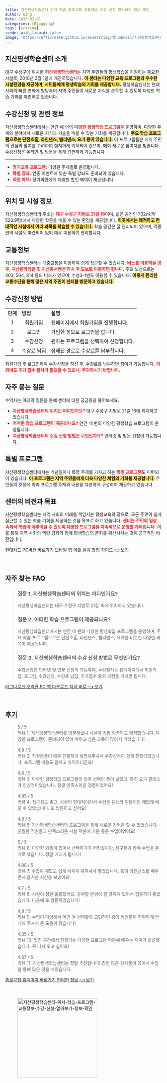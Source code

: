 ```yaml
---
title: 지산평생학습센터 위치 학습 프로그램 교통정보 수강 신청 알아보기 정보 확인
author: bing
date: 2025-02-01
categories: [Blogging]
tags: [writing]
render_with_liquid: false
image: 'https://afficreate.github.io/assets/img/thumbnail/지산평생학습센터-위치-학습-프로그램-교통정보-수강-신청-알아보기-정보-확인.webp'
---
```



<h2 id='지산평생학습센터 소개'>지산평생학습센터 소개</h2>

<p>대구 수성구에 위치한 <b><span style="color: #ee2323;">지산평생학습센터</span></b>는 지역 주민들의 평생학습을 지원하는 중요한 시설로, 2010년 2월 1일에 개관하였습니다. <b><span style="background-color: #ffe066;">이 센터는 다양한 교육 프로그램과 우수한 시설환경을 제공하며, 시민들에게 평생학습의 기회를 제공합니다.</span></b> 평생학습센터는 현대 사회의 빠른 변화에 발맞추어 지역 주민들이 새로운 지식을 습득할 수 있도록 다양한 학습 기회를 마련하고 있습니다.</p>

<h2 id='수강신청 및 관련 정보'>수강신청 및 관련 정보</h2>

<p>지산평생학습센터에서는 연간 네 번의 <b><span style="color: #ee2323;">다양한 평생학습 프로그램</span></b>을 운영하며, 다양한 주제와 분야에서 새로운 지식과 기술을 배울 수 있는 기회를 제공합니다. <b><span style="background-color: #ffe066;">주요 학습 프로그램으로는 단전호흡, 라인댄스, 벨리댄스, 요가 등이 있습니다.</span></b> 이 프로그램들은 지역 주민의 관심과 참여를 고려하여 철저하게 기획되어 있으며, 매회 새로운 참여자를 받습니다. 수강신청은 온라인 및 방문을 통해 간편하게 가능합니다.</p>

<hr />

<ul>
    <li><b><span style="color: #ee2323;">정기교육 프로그램:</span></b> 다양한 주제별로 운영됩니다.</li>
    <li><b><span style="color: #ee2323;">특별 강좌:</span></b> 연중 이벤트에 맞춘 특별 강좌도 준비되어 있습니다.</li>
    <li><b><span style="color: #ee2323;">회원 혜택:</span></b> 정기회원에게 다양한 할인 혜택이 제공됩니다.</li>
</ul>

<hr />

<h2 id='위치 및 시설 정보'>위치 및 시설 정보</h2>

<p>지산평생학습센터의 주소는 <b><span style="color: #ee2323;">대구 수성구 지범로 21길 16</span></b>이며, 넓은 공간인 732㎡(약 523.9평)에서 다양한 학문을 배울 수 있는 환경을 제공합니다. <b><span style="background-color: #ffe066;">이곳에서는 쾌적하고 현대적인 시설에서 여러 과목을 학습할 수 있습니다.</span></b> 학습 공간은 잘 관리되어 있으며, 각종 편의 시설도 마련되어 있어 매우 이용하기 편리합니다.</p>

<h2 id='교통정보'>교통정보</h2>

<p>지산평생학습센터는 대중교통을 이용하여 쉽게 접근할 수 있습니다. <b><span style="color: #ee2323;">버스를 이용하실 경우, 지산한라타운 및 지산동서맨션 하차 후 도보로 이동하면 됩니다.</span></b> 주요 노선으로는 403, 564, 814 등의 버스가 있으며, 수성3-1번도 이용할 수 있습니다. <b><span style="background-color: #ffe066;">이렇게 편리한 교통수단을 통해 많은 지역 주민이 센터를 방문하고 있습니다.</span></b></p>

<h2 id='수강신청 방법'>수강신청 방법</h2>

<table>
    <tr>
        <td><b>단계</b></td>
        <td><b>방법</b></td>
        <td><b>설명</b></td>
    </tr>
    <tr>
        <td style="text-align: center; height: 17px;">1</td>
        <td style="text-align: center; height: 17px;">회원가입</td>
        <td>웹페이지에서 회원가입을 진행합니다.</td>
    </tr>
    <tr>
        <td style="text-align: center; height: 17px;">2</td>
        <td style="text-align: center; height: 17px;">로그인</td>
        <td>가입한 정보로 로그인을 합니다.</td>
    </tr>
    <tr>
        <td style="text-align: center; height: 17px;">3</td>
        <td style="text-align: center; height: 17px;">수강신청</td>
        <td>원하는 프로그램을 선택하여 신청합니다.</td>
    </tr>
    <tr>
        <td style="text-align: center; height: 17px;">4</td>
        <td style="text-align: center; height: 17px;">수강료 납입</td>
        <td>정해진 경로로 수강료를 납부합니다.</td>
    </tr>
</table>

<p>회원가입 후 로그인하여 수강신청을 하신 후, 수강료를 납부하면 참여가 가능합니다. <b><span style="color: #ee2323;">이외에도 추가 접수 절차가 필요할 수 있으니, 주의하시기 바랍니다.</span></b></p>

<h2 id='자주 묻는 질문'>자주 묻는 질문</h2>

<p>수익자는 아래의 질문을 통해 센터에 대한 궁금증을 풀어보세요.</p>

<ul>
    <li><b><span style="color: #ee2323;">지산평생학습센터의 위치는 어디인가요?</span></b> 대구 수성구 지범로 21길 16에 위치하고 있습니다.</li>
    <li><b><span style="color: #ee2323;">어떠한 학습 프로그램이 제공되나요?</span></b> 연간 네 번의 다양한 평생학습 프로그램이 운영됩니다.</li>
    <li><b><span style="color: #ee2323;">지산평생학습센터의 수강 신청 방법은 무엇인가요?</span></b> 인터넷 및 방문 신청이 가능합니다.</li>
</ul>

<h2 id='특별 프로그램'>특별 프로그램</h2>

<p>지산평생학습센터에서는 기념일이나 특정 주제를 가지고 하는 <b><span style="color: #ee2323;">특별 프로그램</span></b>도 마련되어 있습니다. <b><span style="background-color: #ffe066;">이 프로그램은 지역 주민들에게 더욱 다양한 체험의 기회를 제공합니다.</span></b> 주민들의 호응에 따라 프로그램 주제와 내용을 다양하게 구성하여 제공하고 있습니다.</p>

<h2 id='센터의 비전과 목표'>센터의 비전과 목표</h2>

<p>지산평생학습센터는 지역 사회의 미래를 책임지는 평생교육의 장으로, 모든 주민이 쉽게 접근할 수 있는 학습 기회를 제공하는 것을 목표로 하고 있습니다. <b><span style="color: #ee2323;">센터는 주민의 일상 속에서 학습이 이루어질 수 있도록 다양한 프로그램을 지속적으로 운영할 계획입니다.</span></b> 이를 통해 지역 사회의 역량 강화와 함께 평생학습의 문화를 확산시키는 것이 궁극적인 비전입니다.</p>


<p><a class="click-button" title="현대카드 PC버전 바로가기 모바일 앱 어플 설치 방법 가이드" href="https://afficreate.github.io/posts/%ED%98%84%EB%8C%80%EC%B9%B4%EB%93%9C-PC%EB%B2%84%EC%A0%84-%EB%B0%94%EB%A1%9C%EA%B0%80%EA%B8%B0-%EB%AA%A8%EB%B0%94%EC%9D%BC-%EC%95%B1-%EC%96%B4%ED%94%8C-%EC%84%A4%EC%B9%98-%EB%B0%A9%EB%B2%95-%EA%B0%80%EC%9D%B4%EB%93%9C/" rel="dofollow">현대카드 PC버전 바로가기 모바일 앱 어플 설치 방법 가이드 👈 보기</a></p><br>
<h2 id='자주_찾는_FAQ'>자주 찾는 FAQ</h2>
<div itemscope="" itemtype="https://schema.org/FAQPage"> 
<blockquote> 
<div itemscope="" itemprop="mainEntity" itemtype="https://schema.org/Question"> 
<h3 itemprop="name">질문 1. 지산평생학습센터의 위치는 어디인가요?</h3> 
<div itemscope="" itemprop="acceptedAnswer" itemtype="https://schema.org/Answer"> 
<span itemprop="text"> 
<p>지산평생학습센터는 대구 수성구 지범로 21길 16에 위치하고 있습니다.</p> 
</span> 
</div> 
</div> 
<div itemscope="" itemprop="mainEntity" itemtype="https://schema.org/Question"> 
<h3 itemprop="name">질문 2. 어떠한 학습 프로그램이 제공되나요?</h3> 
<div itemscope="" itemprop="acceptedAnswer" itemtype="https://schema.org/Answer"> 
<span itemprop="text"> 
<p>지산평생학습센터에서는 연간 네 번의 다양한 평생학습 프로그램을 운영하며, 주요 학습 프로그램으로는 단전호흡, 라인댄스, 벨리댄스, 요가를 비롯한 다양한 과목이 제공됩니다.</p> 
</span> 
</div> 
</div> 
<div itemscope="" itemprop="mainEntity" itemtype="https://schema.org/Question"> 
<h3 itemprop="name">질문 3. 지산평생학습센터의 수강 신청 방법은 무엇인가요?</h3> 
<div itemscope="" itemprop="acceptedAnswer" itemtype="https://schema.org/Answer"> 
<span itemprop="text"> 
<p>수강신청은 인터넷 및 방문 신청이 가능하며, 수강절차는 웹페이지에서 회원가입, 로그인, 수강신청, 수강료 납입, 추가접수 등의 과정을 거치면 됩니다.</p> 
</span> 
</div> 
</div> 
</blockquote> 
</div>
<p><a class="click-button" title="라그나로크 오리진 PC 앱 다운로드 지금 바로" href="https://afficreate.github.io/posts/%EB%9D%BC%EA%B7%B8%EB%82%98%EB%A1%9C%ED%81%AC-%EC%98%A4%EB%A6%AC%EC%A7%84-PC-%EC%95%B1-%EB%8B%A4%EC%9A%B4%EB%A1%9C%EB%93%9C-%EC%A7%80%EA%B8%88-%EB%B0%94%EB%A1%9C/" rel="dofollow">라그나로크 오리진 PC 앱 다운로드 지금 바로 👈 보기</a></p><br>
<h2 id='후기'>후기</h2>
<div itemscope itemtype="https://schema.org/Product">
  <blockquote>
  <div itemprop="review" itemscope itemtype="https://schema.org/Review">
      <div itemprop="reviewRating" itemscope itemtype="https://schema.org/Rating"> <span itemprop="ratingValue">5</span> / <span itemprop="bestRating">5</span> </div>
      <span itemprop="reviewBody">리뷰 1: 지산평생학습센터를 방문해보니 시설이 정말 깔끔하고 쾌적했습니다. 다양한 프로그램이 준비되어 있어 배우고 싶은 과목이 많아서 기뻤습니다!</span>
  </div>
  <br>
  <div itemprop="review" itemscope itemtype="https://schema.org/Review">
      <div itemprop="reviewRating" itemscope itemtype="https://schema.org/Rating"> <span itemprop="ratingValue">4.9</span> / <span itemprop="bestRating">5</span> </div>
      <span itemprop="reviewBody">리뷰 2: 직원분들이 매우 친절하게 설명해주셔서 수강신청이 쉽게 진행되었습니다. 프로그램 내용도 알차고 유익하더군요!</span>
  </div>
  <br>
  <div itemprop="review" itemscope itemtype="https://schema.org/Review">
      <div itemprop="reviewRating" itemscope itemtype="https://schema.org/Rating"> <span itemprop="ratingValue">4.8</span> / <span itemprop="bestRating">5</span> </div>
      <span itemprop="reviewBody">리뷰 3: 다양한 평생학습 프로그램이 있어 선택의 폭이 넓었고, 특히 요가 클래스가 인상적이었습니다. 정말 만족스러운 경험이었어요!</span>
  </div>
  <br>
  <div itemprop="review" itemscope itemtype="https://schema.org/Review">
      <div itemprop="reviewRating" itemscope itemtype="https://schema.org/Rating"> <span itemprop="ratingValue">4.95</span> / <span itemprop="bestRating">5</span> </div>
      <span itemprop="reviewBody">리뷰 4: 접근성도 좋고, 시설이 현대적이라서 수업을 듣느라 힘들지만 재밌게 배울 수 있었습니다. 또 방문하고 싶어요!</span>
  </div>
  <br>
  <div itemprop="review" itemscope itemtype="https://schema.org/Review">
      <div itemprop="reviewRating" itemscope itemtype="https://schema.org/Rating"> <span itemprop="ratingValue">4.9</span> / <span itemprop="bestRating">5</span> </div>
      <span itemprop="reviewBody">리뷰 5: 지산평생학습센터의 프로그램을 통해 새로운 경험을 할 수 있었습니다. 친절한 직원들과 만족스러운 시설 덕분에 기분 좋은 수업이었어요!</span>
  </div>
  <br>
  <div itemprop="review" itemscope itemtype="https://schema.org/Review">
      <div itemprop="reviewRating" itemscope itemtype="https://schema.org/Rating"> <span itemprop="ratingValue">5</span> / <span itemprop="bestRating">5</span> </div>
      <span itemprop="reviewBody">리뷰 6: 다양한 과목이 있어서 선택하기가 어려웠지만, 친구들과 함께 수업을 듣기로 했습니다. 정말 기대가 됩니다!</span>
  </div>
  <br>
  <div itemprop="review" itemscope itemtype="https://schema.org/Review">
      <div itemprop="reviewRating" itemscope itemtype="https://schema.org/Rating"> <span itemprop="ratingValue">4.88</span> / <span itemprop="bestRating">5</span> </div>
      <span itemprop="reviewBody">리뷰 7: 수업이 재밌고 쉽게 배우게 해주셔서 좋았습니다. 특히 라인댄스를 배우면서 즐거운 시간을 보냈어요!</span>
  </div>
  <br>
  <div itemprop="review" itemscope itemtype="https://schema.org/Review">
      <div itemprop="reviewRating" itemscope itemtype="https://schema.org/Rating"> <span itemprop="ratingValue">4.7</span> / <span itemprop="bestRating">5</span> </div>
      <span itemprop="reviewBody">리뷰 8: 시설이 정말 훌륭했어요. 공부할 환경이 잘 갖춰져 있어서 집중하기 좋았습니다. 다음에 또 방문하겠습니다!</span>
  </div>
  <br>
  <div itemprop="review" itemscope itemtype="https://schema.org/Review">
      <div itemprop="reviewRating" itemscope itemtype="https://schema.org/Rating"> <span itemprop="ratingValue">4.9</span> / <span itemprop="bestRating">5</span> </div>
      <span itemprop="reviewBody">리뷰 9: 수업이 다양해서 어떤 걸 선택할까 고민하던 중에 직원분이 친절하게 안내해 주셔서 큰 도움이 됐습니다!</span>
  </div>
  <br>
  <div itemprop="review" itemscope itemtype="https://schema.org/Review">
      <div itemprop="reviewRating" itemscope itemtype="https://schema.org/Rating"> <span itemprop="ratingValue">4.85</span> / <span itemprop="bestRating">5</span> </div>
      <span itemprop="reviewBody">리뷰 10: 멋진 공간에서 진행되는 다양한 프로그램 덕분에 배우는 재미가 쏠쏠했습니다. 꼭 다시 오고 싶어요!</span>
  </div>
  <br>
  <div itemprop="review" itemscope itemtype="https://schema.org/Review">
      <div itemprop="reviewRating" itemscope itemtype="https://schema.org/Rating"> <span itemprop="ratingValue">4.87</span> / <span itemprop="bestRating">5</span> </div>
      <span itemprop="reviewBody">리뷰 11: 지산평생학습센터는 정말 추천합니다! 경험 많은 강사들이 있어서 수업을 통해 많은 것을 배웠습니다.</span>
  </div>
  </blockquote>
</div>
<p><a class="click-button" title="종로구청 홈페이지 바로가기 편리한 정보" href="https://afficreate.github.io/posts/%EC%A2%85%EB%A1%9C%EA%B5%AC%EC%B2%AD-%ED%99%88%ED%8E%98%EC%9D%B4%EC%A7%80-%EB%B0%94%EB%A1%9C%EA%B0%80%EA%B8%B0-%ED%8E%B8%EB%A6%AC%ED%95%9C-%EC%A0%95%EB%B3%B4/" rel="dofollow">종로구청 홈페이지 바로가기 편리한 정보 👈 보기</a></p><br>
<figure class="image"><img src="https://afficreate.github.io/assets/img/thumbnail/지산평생학습센터-위치-학습-프로그램-교통정보-수강-신청-알아보기-정보-확인.webp" alt="지산평생학습센터-위치-학습-프로그램-교통정보-수강-신청-알아보기-정보-확인" width="256" height="256"></figure>